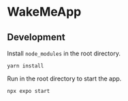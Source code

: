 # WakeMeApp

## Development

Install `node_modules` in the root directory.

```
yarn install
```

Run in the root directory to start the app.

```
npx expo start
```
